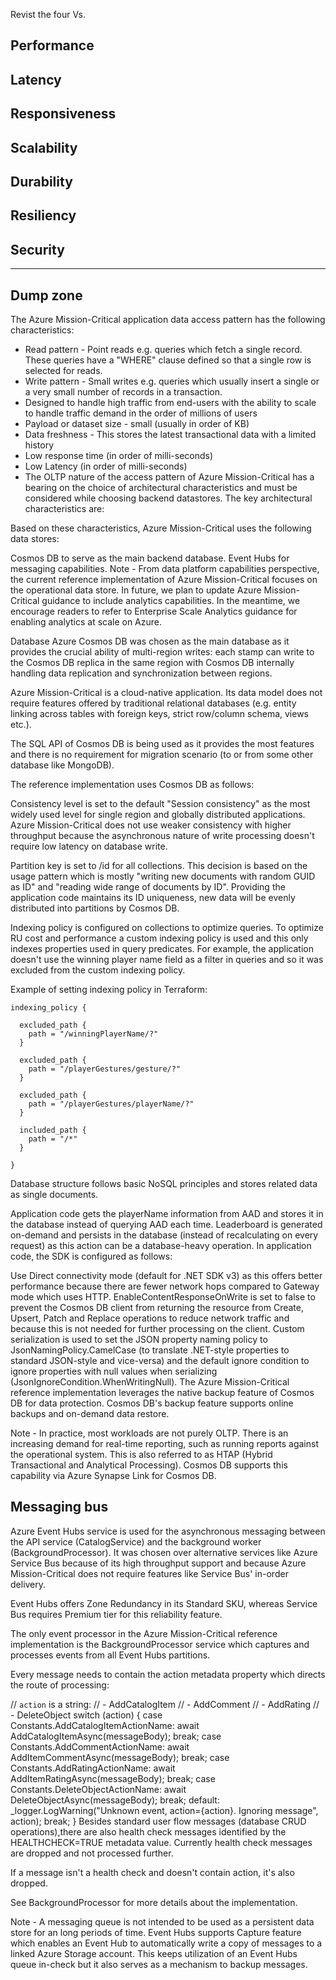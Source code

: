 <!intro>
Revist the four Vs.

## Performance
## Latency
## Responsiveness
## Scalability
## Durability
## Resiliency
## Security

---

## Dump zone

The Azure Mission-Critical application data access pattern has the following characteristics:

- Read pattern - Point reads e.g. queries which fetch a single record. These queries have a "WHERE" clause defined so that a single row is selected for reads.
- Write pattern - Small writes e.g. queries which usually insert a single or a very small number of records in a transaction.
- Designed to handle high traffic from end-users with the ability to scale to handle traffic demand in the order of millions of users
- Payload or dataset size - small (usually in order of KB)
- Data freshness - This stores the latest transactional data with a limited history
- Low response time (in order of milli-seconds)
- Low Latency (in order of milli-seconds)
- The OLTP nature of the access pattern of Azure Mission-Critical has a bearing on the choice of architectural characteristics and must be considered while choosing backend datastores. The key architectural characteristics are:

Based on these characteristics, Azure Mission-Critical uses the following data stores:

Cosmos DB to serve as the main backend database.
Event Hubs for messaging capabilities.
Note - From data platform capabilities perspective, the current reference implementation of Azure Mission-Critical focuses on the operational data store. In future, we plan to update Azure Mission-Critical guidance to include analytics capabilities. In the meantime, we encourage readers to refer to Enterprise Scale Analytics guidance for enabling analytics at scale on Azure.

Database
Azure Cosmos DB was chosen as the main database as it provides the crucial ability of multi-region writes: each stamp can write to the Cosmos DB replica in the same region with Cosmos DB internally handling data replication and synchronization between regions.

Azure Mission-Critical is a cloud-native application. Its data model does not require features offered by traditional relational databases (e.g. entity linking across tables with foreign keys, strict row/column schema, views etc.).

The SQL API of Cosmos DB is being used as it provides the most features and there is no requirement for migration scenario (to or from some other database like MongoDB).

The reference implementation uses Cosmos DB as follows:

Consistency level is set to the default "Session consistency" as the most widely used level for single region and globally distributed applications. Azure Mission-Critical does not use weaker consistency with higher throughput because the asynchronous nature of write processing doesn't require low latency on database write.

Partition key is set to /id for all collections. This decision is based on the usage pattern which is mostly "writing new documents with random GUID as ID" and "reading wide range of documents by ID". Providing the application code maintains its ID uniqueness, new data will be evenly distributed into partitions by Cosmos DB.

Indexing policy is configured on collections to optimize queries. To optimize RU cost and performance a custom indexing policy is used and this only indexes properties used in query predicates. For example, the application doesn't use the winning player name field as a filter in queries and so it was excluded from the custom indexing policy.

Example of setting indexing policy in Terraform:

``` 
indexing_policy {

  excluded_path {
    path = "/winningPlayerName/?"
  }

  excluded_path {
    path = "/playerGestures/gesture/?"
  }

  excluded_path {
    path = "/playerGestures/playerName/?"
  }

  included_path {
    path = "/*"
  }

}
```
Database structure follows basic NoSQL principles and stores related data as single documents.

Application code gets the playerName information from AAD and stores it in the database instead of querying AAD each time.
Leaderboard is generated on-demand and persists in the database (instead of recalculating on every request) as this action can be a database-heavy operation.
In application code, the SDK is configured as follows:

Use Direct connectivity mode (default for .NET SDK v3) as this offers better performance because there are fewer network hops compared to Gateway mode which uses HTTP.
EnableContentResponseOnWrite is set to false to prevent the Cosmos DB client from returning the resource from Create, Upsert, Patch and Replace operations to reduce network traffic and because this is not needed for further processing on the client.
Custom serialization is used to set the JSON property naming policy to JsonNamingPolicy.CamelCase (to translate .NET-style properties to standard JSON-style and vice-versa) and the default ignore condition to ignore properties with null values when serializing (JsonIgnoreCondition.WhenWritingNull).
The Azure Mission-Critical reference implementation leverages the native backup feature of Cosmos DB for data protection. Cosmos DB's backup feature supports online backups and on-demand data restore.

Note - In practice, most workloads are not purely OLTP. There is an increasing demand for real-time reporting, such as running reports against the operational system. This is also referred to as HTAP (Hybrid Transactional and Analytical Processing). Cosmos DB supports this capability via Azure Synapse Link for Cosmos DB.

## Messaging bus

Azure Event Hubs service is used for the asynchronous messaging between the API service (CatalogService) and the background worker (BackgroundProcessor). It was chosen over alternative services like Azure Service Bus because of its high throughput support and because Azure Mission-Critical does not require features like Service Bus' in-order delivery.

Event Hubs offers Zone Redundancy in its Standard SKU, whereas Service Bus requires Premium tier for this reliability feature.

The only event processor in the Azure Mission-Critical reference implementation is the BackgroundProcessor service which captures and processes events from all Event Hubs partitions.

Every message needs to contain the action metadata property which directs the route of processing:

// `action` is a string:
//  - AddCatalogItem
//  - AddComment
//  - AddRating
//  - DeleteObject
switch (action)
{
    case Constants.AddCatalogItemActionName:
        await AddCatalogItemAsync(messageBody);
        break;
    case Constants.AddCommentActionName:
        await AddItemCommentAsync(messageBody);
        break;
    case Constants.AddRatingActionName:
        await AddItemRatingAsync(messageBody);
        break;
    case Constants.DeleteObjectActionName:
        await DeleteObjectAsync(messageBody);
        break;
    default:
        _logger.LogWarning("Unknown event, action={action}. Ignoring message", action);
        break;
}
Besides standard user flow messages (database CRUD operations),there are also health check messages identified by the HEALTHCHECK=TRUE metadata value. Currently health check messages are dropped and not processed further.

If a message isn't a health check and doesn't contain action, it's also dropped.

See BackgroundProcessor for more details about the implementation.

Note - A messaging queue is not intended to be used as a persistent data store for an long periods of time. Event Hubs supports Capture feature which enables an Event Hub to automatically write a copy of messages to a linked Azure Storage account. This keeps utilization of an Event Hubs queue in-check but it also serves as a mechanism to backup messages.

